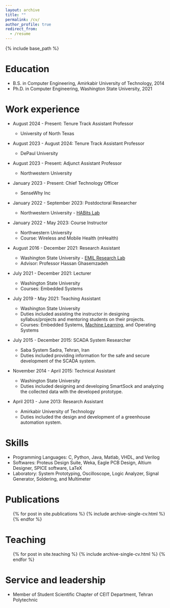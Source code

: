 ```yaml
---
layout: archive
title: ""
permalink: /cv/
author_profile: true
redirect_from:
  - /resume
---
```


{% include base_path %}

Education
======
* B.S. in Computer Engineering, Amirkabir University of Technology, 2014
* Ph.D. in Computer Engineering, Washington State University, 2021

Work experience
======
* August 2024 - Present: Tenure Track Assistant Professor
  *  University of North Texas

* August 2023 - August 2024: Tenure Track Assistant Professor
  * DePaul University

* August 2023 - Present: Adjunct Assistant Professor
  * Northwestern University

* January 2023 - Present: Chief Technology Officer
  * SenseWhy Inc

* January 2022 - September 2023: Postdoctoral Researcher
  * Northwestern University - [HABits Lab](https://www.thehabitslab.com/)

* January 2022 - May 2023: Course Instructor 
  * Northwestern University
  * Course: Wireless and Mobile Health (mHealth)
  
* August 2016 - December 2021: Research Assistant
  * Washington State University - [EMIL Research Lab](https://ghasemzadeh.com/)
  * Advisor: Professor Hassan Ghasemzadeh

* July 2021 - December 2021: Lecturer
  * Washington State University
  * Courses: Embedded Systems

* July 2019 - May 2021: Teaching Assistant
  * Washington State University
  * Duties included assisting the instructor in designing syllabus/projects and mentoring students on their projects.
  * Courses: Embedded Systems, [Machine Learning](https://github.com/mahdipedro/mpedram.github.io/blob/master/files/syllabus.pdf), and Operating Systems
  
* July 2015 - December 2015: SCADA System Researcher
  * Saba System Sadra, Tehran, Iran
  * Duties included providing information for the safe and secure development of the SCADA system.

* November 2014 - April 2015: Technical Assistant
  * Washington State University
  * Duties included designing and developing SmartSock and analyzing the collected data with the developed prototype.
  
* April 2013 - June 2013: Research Assistant
  * Amirkabir University of Technology
  * Duties included the design and development of a greenhouse automation system.


  
Skills
======
* Programming Languages: C, Python, Java, Matlab, VHDL, and Verilog
* Softwares: Proteus Design Suite, Weka, Eagle PCB Design, Altium Designer, SPICE software, LaTeX
* Laboratory: System Prototyping, Oscilloscope, Logic Analyzer, Signal Generator, Soldering, and Multimeter 

Publications
======
  <ul>{% for post in site.publications %}
    {% include archive-single-cv.html %}
  {% endfor %}</ul>
  
Teaching
======
  <ul>{% for post in site.teaching %}
    {% include archive-single-cv.html %}
  {% endfor %}</ul>
  
Service and leadership
======
* Member of Student Scientific Chapter of CEIT Department, Tehran Polytechnic
